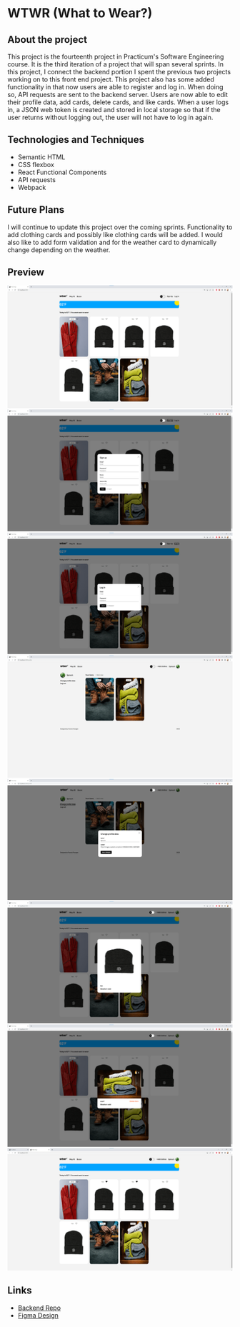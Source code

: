 # WTWR (What to Wear?)

## About the project

This project is the fourteenth project in Practicum's Software Engineering course. It is the third iteration of a project that will span several sprints. In this project, I connect the backend portion I spent the previous two projects working on to this front end project. This project also has some added functionality in that now users are able to register and log in. When doing so, API requests are sent to the backend server. Users are now able to edit their profile data, add cards, delete cards, and like cards. When a user logs in, a JSON web token is created and stored in local storage so that if the user returns without logging out, the user will not have to log in again.

## Technologies and Techniques

- Semantic HTML
- CSS flexbox
- React Functional Components
- API requests
- Webpack

## Future Plans

I will continue to update this project over the coming sprints. Functionality to add clothing cards and possibly like clothing cards will be added. I would also like to add form validation and for the weather card to dynamically change depending on the weather.

## Preview

<img src="./src/images/demos/demo01.png">
<img src="./src/images/demos/demo02.png">
<img src="./src/images/demos/demo03.png">
<img src="./src/images/demos/demo04.png">
<img src="./src/images/demos/demo05.png">
<img src="./src/images/demos/demo06.png">
<img src="./src/images/demos/demo07.png">
<img src="./src/images/demos/demo08.png">

## Links

- [Backend Repo](https://github.com/skwisgaarr8-9/se_project_express)
- [Figma Design](https://www.figma.com/file/DTojSwldenF9UPKQZd6RRb/Sprint-10%3A-WTWR)
